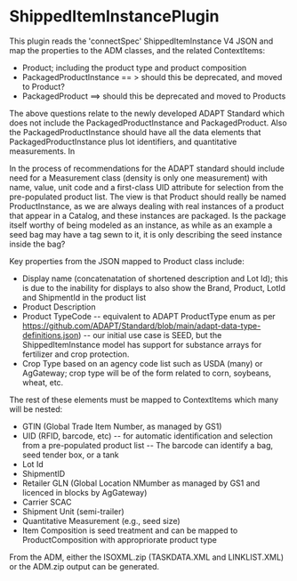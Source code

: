 # ShippedItemInstancePlugin
This plugin reads the 'connectSpec' ShippedItemInstance V4 JSON and map the properties to the ADM classes, and the related ContextItems:
- Product; including the product type and product composition
- PackagedProductInstance == > should this be deprecated, and moved to Product?
- PackagedProduct ==> should this be deprecated and moved to Products

The above questions relate to the newly developed ADAPT Standard which does not include the PackagedProductInstance and PackagedProduct.  Also the PackagedProductInstance should have all the data elements that PackagedProductInstance plus lot identifiers, and quantitative measurements. In

In the process of recommendations for the ADAPT standard should include need for a Measurement class (density is only one measurement) with name, value, unit code and a first-class UID attribute for selection from the pre-populated product list.  The view is that Product should really be named ProductInstance, as we are always dealing with real instances of a product that appear in a Catalog, and these instances are packaged.  Is the package itself worthy of being modeled as an instance, as while as an example a seed bag may have a tag sewn to it, it is only describing the seed instance inside the bag?

Key properties from the JSON mapped to Product class include:
- Display name (concatenatation of shortened description and Lot Id); this is due to the inability for displays to also show the Brand, Product, LotId and ShipmentId in the product list
- Product Description
- Product TypeCode 
-- equivalent to ADAPT ProductType enum as per https://github.com/ADAPT/Standard/blob/main/adapt-data-type-definitions.json)
-- our initial use case is SEED, but the ShippedItemInstance model has support for substance arrays for fertilizer and crop protection.
- Crop Type based on an agency code list such as USDA (many) or AgGateway; crop type will be of the form related to corn, soybeans, wheat, etc.

The rest of these elements must be mapped to ContextItems which many will be nested:
- GTIN (Global Trade Item Number, as managed by GS1)
- UID (RFID, barcode, etc)
-- for automatic identification and selection from a pre-populated product list
-- The barcode can identify a bag, seed tender box, or a tank
- Lot Id
- ShipmentID
- Retailer GLN (Global Location NMumber as managed by GS1 and licenced in blocks by AgGateway)
- Carrier SCAC
- Shipment Unit (semi-trailer)
- Quantitative Measurement (e.g., seed size)
- Item Composition is seed treatment and can be mapped to ProductComposition with appropriorate product type

From the ADM, either the ISOXML.zip (TASKDATA.XML and LINKLIST.XML) or the ADM.zip output can be generated.


